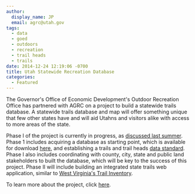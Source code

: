 ```yaml
---
author:
  display_name: JP
  email: agrc@utah.gov
tags:
  - data
  - goed
  - outdoors
  - recreation
  - trail heads
  - trails
date: 2014-12-24 12:19:06 -0700
title: Utah Statewide Recreation Database
categories:
  - Featured
---
```

<p><img alt="" src="{{ "/images/Trails-Database-Logo.jpg" | prepend: site.baseurl }}" class="inline-text-left" />The Governor's Office of Economic Development's Outdoor Recreation Office has partnered with AGRC on a project to build a statewide trails database. A statewide trails database and map will offer something unique that few other states have and will aid Utahns and visitors alike with access to more areas of the state. </p>
<p>Phase I of the project is currently in progress, as <a href="{{ "/coordinating-a-statewide-recreational-trails-gis-dataset/" | prepend: site.baseurl }}">discussed last summer</a>. Phase 1 includes acquiring a database as starting point, which is available for download <a href="{{ "/data/recreation/trails/" | prepend: site.baseurl }}">here</a>, and establishing a trails and trail heads <a href="https://docs.google.com/a/utah.gov/spreadsheet/ccc?key=0Ar7VwMWMy3Z6dDVzUHYzV2NQZXlLUC12MG9qUFdyQmc#gid=0">data standard</a>. Phase I also includes coordinating with county, city, state and public land stakeholders to built the database, which will be key to the success of this project. Phase II will include building an integrated state trails web application, similar to <a href="https://www.mapwv.gov/trails/">West Virginia's Trail Inventory</a>.    </p>
<p>To learn more about the project, click <a href="http://business.utah.gov/programs/outdoor/utah-statewide-trails-database/">here</a>.</p>
